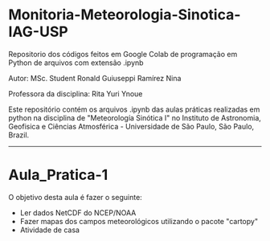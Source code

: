 # Monitoria-Meteorologia-Sinotica-IAG-USP
Repositorio dos códigos feitos em Google Colab de programação em Python de arquivos com extensão .ipynb

Autor: MSc. Student Ronald Guiuseppi Ramírez Nina 

Professora da disciplina: Rita Yuri Ynoue

Este repositório contém os arquivos .ipynb das aulas práticas realizadas em python na disciplina de "Meteorología Sinótica I" 
no Instituto de Astronomia, Geofisica e Ciências Atmosférica - Universidade de São Paulo, São Paulo, Brazil. 

--------------------------------------------------------------------------------------------------------------------------------
# Aula_Pratica-1

O objetivo desta aula é fazer o seguinte:
- Ler dados NetCDF do NCEP/NOAA 
- Fazer mapas dos campos meteorológicos utilizando o pacote "cartopy"
- Atividade de casa 
